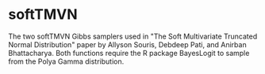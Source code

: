# softTMVN
The two softTMVN Gibbs samplers used in "The Soft Multivariate Truncated Normal Distribution" paper by Allyson Souris, Debdeep Pati, and Anirban Bhattacharya. Both functions require the R package BayesLogit to sample from the Polya Gamma distribution.

